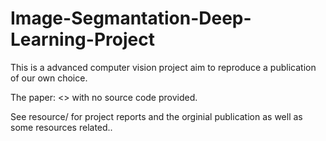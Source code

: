 # Image-Segmantation-Deep-Learning-Project

This is a advanced computer vision project aim to reproduce a publication of our own choice.

The paper: <<Spatial Structure Preserving Feature Pyramid Network for Semantic Image Segmentation>> with no source code provided.

See resource/ for project reports and the orginial publication as well as some resources related..
